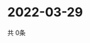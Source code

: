 # 2022-03-29
  共 0条

  <!-- BEGIN -->
  <!-- 最后更新时间Tue Mar 29 2022 23:06:07 GMT+0000 (Coordinated Universal Time) -->
  
  <!-- END -->
  
  
